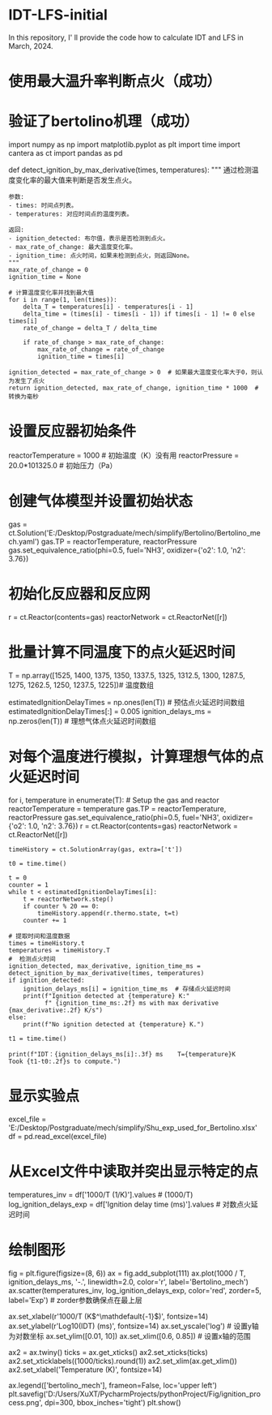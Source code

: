 # IDT-LFS-initial
In this repository, I' ll provide the code how to calculate IDT and LFS in March, 2024.
# 使用最大温升率判断点火（成功）
# 验证了bertolino机理（成功）
import numpy as np
import matplotlib.pyplot as plt
import time
import cantera as ct
import pandas as pd

def detect_ignition_by_max_derivative(times, temperatures):
    """
    通过检测温度变化率的最大值来判断是否发生点火。

    参数:
    - times: 时间点列表。
    - temperatures: 对应时间点的温度列表。

    返回:
    - ignition_detected: 布尔值，表示是否检测到点火。
    - max_rate_of_change: 最大温度变化率。
    - ignition_time: 点火时间，如果未检测到点火，则返回None。
    """
    max_rate_of_change = 0
    ignition_time = None

    # 计算温度变化率并找到最大值
    for i in range(1, len(times)):
        delta_T = temperatures[i] - temperatures[i - 1]
        delta_time = (times[i] - times[i - 1]) if times[i - 1] != 0 else times[i]
        rate_of_change = delta_T / delta_time

        if rate_of_change > max_rate_of_change:
            max_rate_of_change = rate_of_change
            ignition_time = times[i]

    ignition_detected = max_rate_of_change > 0  # 如果最大温度变化率大于0，则认为发生了点火
    return ignition_detected, max_rate_of_change, ignition_time * 1000  # 转换为毫秒

# 设置反应器初始条件
reactorTemperature = 1000  # 初始温度（K）没有用
reactorPressure = 20.0*101325.0  # 初始压力（Pa）
# 创建气体模型并设置初始状态
gas = ct.Solution('E:/Desktop/Postgraduate/mech/simplify/Bertolino/Bertolino_mech.yaml')
gas.TP = reactorTemperature, reactorPressure
gas.set_equivalence_ratio(phi=0.5, fuel='NH3', oxidizer={'o2': 1.0, 'n2': 3.76})
# 初始化反应器和反应网
r = ct.Reactor(contents=gas)
reactorNetwork = ct.ReactorNet([r])

# 批量计算不同温度下的点火延迟时间
T = np.array([1525, 1400, 1375, 1350, 1337.5, 1325, 1312.5,
              1300, 1287.5, 1275, 1262.5, 1250, 1237.5, 1225])# 温度数组

estimatedIgnitionDelayTimes = np.ones(len(T))  # 预估点火延迟时间数组
estimatedIgnitionDelayTimes[:] = 0.005
ignition_delays_ms = np.zeros(len(T))  # 理想气体点火延迟时间数组
# 对每个温度进行模拟，计算理想气体的点火延迟时间
for i, temperature in enumerate(T):
    # Setup the gas and reactor
    reactorTemperature = temperature
    gas.TP = reactorTemperature, reactorPressure
    gas.set_equivalence_ratio(phi=0.5, fuel='NH3',
                              oxidizer={'o2': 1.0, 'n2': 3.76})
    r = ct.Reactor(contents=gas)
    reactorNetwork = ct.ReactorNet([r])

    timeHistory = ct.SolutionArray(gas, extra=['t'])

    t0 = time.time()

    t = 0
    counter = 1
    while t < estimatedIgnitionDelayTimes[i]:
        t = reactorNetwork.step()
        if counter % 20 == 0:
            timeHistory.append(r.thermo.state, t=t)
        counter += 1

    # 提取时间和温度数据
    times = timeHistory.t
    temperatures = timeHistory.T
    #  检测点火时间
    ignition_detected, max_derivative, ignition_time_ms = detect_ignition_by_max_derivative(times, temperatures)
    if ignition_detected:
        ignition_delays_ms[i] = ignition_time_ms  # 存储点火延迟时间
        print(f"Ignition detected at {temperature} K:"
              f" {ignition_time_ms:.2f} ms with max derivative {max_derivative:.2f} K/s")
    else:
        print(f"No ignition detected at {temperature} K.")

    t1 = time.time()

    print(f"IDT：{ignition_delays_ms[i]:.3f} ms    T={temperature}K    Took {t1-t0:.2f}s to compute.")


# 显示实验点
excel_file = 'E:/Desktop/Postgraduate/mech/simplify/Shu_exp_used_for_Bertolino.xlsx'
df = pd.read_excel(excel_file)
# 从Excel文件中读取并突出显示特定的点
temperatures_inv = df['1000/T (1/K)'].values  # (1000/T)
log_ignition_delays_exp = df['Ignition delay time (ms)'].values  # 对数点火延迟时间

# 绘制图形
fig = plt.figure(figsize=(8, 6))
ax = fig.add_subplot(111)
ax.plot(1000 / T, ignition_delays_ms, '-.', linewidth=2.0, color='r', label='Bertolino_mech')
ax.scatter(temperatures_inv, log_ignition_delays_exp, color='red', zorder=5, label='Exp') #  zorder参数确保点在最上层

ax.set_xlabel(r'1000/T (K$^\mathdefault{-1}$)', fontsize=14)
ax.set_ylabel(r'Log10(IDT) (ms)', fontsize=14)
ax.set_yscale('log')  # 设置y轴为对数坐标
ax.set_ylim([0.01, 10])
ax.set_xlim([0.6, 0.85])  # 设置x轴的范围

ax2 = ax.twiny()
ticks = ax.get_xticks()
ax2.set_xticks(ticks)
ax2.set_xticklabels((1000/ticks).round(1))
ax2.set_xlim(ax.get_xlim())
ax2.set_xlabel('Temperature (K)', fontsize=14)

ax.legend(['bertolino_mech'], frameon=False, loc='upper left')
plt.savefig('D:/Users/XuXT/PycharmProjects/pythonProject/Fig/ignition_process.png',
            dpi=300, bbox_inches='tight')
plt.show()
